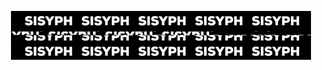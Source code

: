 <p align="center">
  <img width="480" height="78" src="https://github.com/tit-alex/tit-alex/blob/main/assets/giphygif.gif">
</p>
